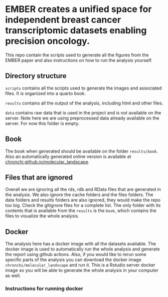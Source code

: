 # EMBER creates a unified space for independent breast cancer transcriptomic datasets enabling precision oncology.

This repo contain the scripts used to generate all the figures from the 
EMBER paper and also instructions on how to run the analysis yourself.

## Directory structure

`scripts` contains all the scripts used to generate the images
and associated files. It is organized into a quarto book.

`results` contains all the output of the analysis, including
html and other files. 

`data` contains raw data that is used in the project and is not available
on the server. Note here we are using preprocessed data already available on
the server. For now this folder is empty. 

## Book

The book when generated should be available on the folder `results/book`. 
Also an automatically generated online version is available at [chronchi.github.io/molecular_landscape](https://chronchi.github.io/molecular_landscape).

## Files that are ignored

Overall we are ignoring all the rds, rdb and RData files that are generated
in the analysis. We also ignore the cache folders and the files folders. 
The data folders and results folders are also ignored, they would
make the repo too big. Check the gitignore files for a complete list. The only
folder with its contents that is available from the `results` is the `book`,
which contains the files to visualize the whole analysis.

## Docker

The analysis here has a docker image with all the datasets available. The
docker image is used to automatically run the whole analysis and generate
the report using github actions. Also, if you would like to rerun some
specific parts of the analysis you can download the docker image
`chronchi/molecular_landscape` and run it. This is a Rstudio server
docker image so you will be able to generate the whole analysis in your
computer as well.

### Instructions for running docker

